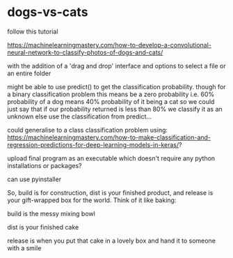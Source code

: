 # dogs-vs-cats

follow this tutorial

https://machinelearningmastery.com/how-to-develop-a-convolutional-neural-network-to-classify-photos-of-dogs-and-cats/

with the addition of a 'drag and drop' interface and options to select a file or an entire folder

might be able to use predict() to get the classification probability. though for a binary classification problem this means be a zero  probability i.e. 60% probability of a dog means 40% probability of it being a cat so we could just say that if our probability returned is less than 80% we classify it as an unknown else use the classification from predict...

could generalise to a class classification problem using: https://machinelearningmastery.com/how-to-make-classification-and-regression-predictions-for-deep-learning-models-in-keras/?

upload final program as an executable which doesn't require any python installations or packages?

can use pyinstaller

So, build is for construction, dist is your finished product, and release is your gift-wrapped box for the world. Think of it like baking:

build is the messy mixing bowl

dist is your finished cake

release is when you put that cake in a lovely box and hand it to someone with a smile
